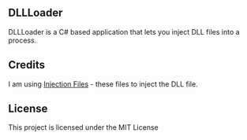 ## DLLLoader

DLLLoader is a C# based application that lets you inject DLL files into a process.

## Credits

I am using [Injection Files](https://www.unknowncheats.me/forum/c-/213037-x86-manual-map-injection.html) - these files to inject the DLL file.

## License

This project is licensed under the MIT License
